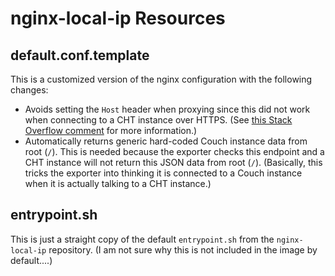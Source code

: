 # nginx-local-ip Resources

## default.conf.template

This is a customized version of the nginx configuration with the following changes:

- Avoids setting the `Host` header when proxying since this did not work when connecting to a CHT instance over HTTPS.  (See [this Stack Overflow comment](https://stackoverflow.com/questions/51858725/nginx-proxy-pass-to-https#comment130089536_68767536) for more information.)
- Automatically returns generic hard-coded Couch instance data from root (`/`). This is needed because the exporter checks this endpoint and a CHT instance will not return this JSON data from root (`/`). (Basically, this tricks the exporter into thinking it is connected to a Couch instance when it is actually talking to a CHT instance.)

## entrypoint.sh

This is just a straight copy of the default `entrypoint.sh` from the `nginx-local-ip` repository. (I am not sure why this is not included in the image by default....)
